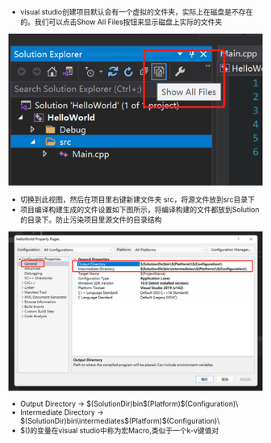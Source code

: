 - visual studio创建项目默认会有一个虚拟的文件夹，实际上在磁盘是不存在的。我们可以点击Show All Files按钮来显示磁盘上实际的文件夹

![show-files](./images/show-files.jpg)

- 切换到此视图，然后在项目里右键新建文件夹 src，将源文件放到src目录下
- 项目编译构建生成的文件设置如下图所示，将编译构建的文件都放到Solution的目录下。防止污染项目里源文件的目录结构

![setting](./images/setting.jpg)

  - Output Directory -> $(SolutionDir)bin\$(Platform)\$(Configuration)\		
  - Intermediate Directory -> $(SolutionDir)bin\intermediates\$(Platform)\$(Configuration)\
  - $()的变量在visual studio中称为宏Macro,类似于一个k-v键值对